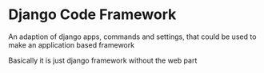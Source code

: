 # Django Code Framework
An adaption of django apps, commands and settings,
that could be used to make an application based framework

Basically it is just django framework without the web part



